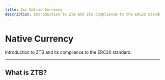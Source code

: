 ```yaml
---
title: Zsc Native Currency
description: Introduction to ZTB and its compliance to the ERC20 standard.
---
```

# Native Currency

Introduction to ZTB and its compliance to the ERC20 standard.

___

## What is ZTB?

